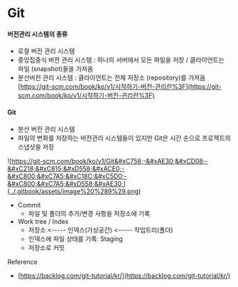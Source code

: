 # Git

#### 버전관리 시스템의 종류

* 로컬 버전 관리 시스템
* 중앙집중식 버전 관리 시스템 : 하나의 서버에서 모든 파일을 저장 / 클라이언트는 파일 \(snapshot\)들을 가져옴
* 분산버전 관리 시스템 : 클라이언트는 전체 저장소 \(repository\)를 가져옴 [https://git-scm.com/book/ko/v1/시작하기-버전-관리란%3F](https://git-scm.com/book/ko/v1/시작하기-버전-관리란%3F)

#### Git

* 분산 버전 관리 시스템
* 파일의 변화를 저장하는 버전관리 시스템들이 있지만 Git은 시간 순으로 프로젝트의 스냅샷을 저장

![https://git-scm.com/book/ko/v1/Git&#xC758;-&#xAE30;&#xCD08;-&#xC218;&#xC815;&#xD558;&#xACE0;-&#xC800;&#xC7A5;&#xC18C;&#xC5D0;-&#xC800;&#xC7A5;&#xD558;&#xAE30;](../.gitbook/assets/image%20%289%29.png)



* Commit
  * 파일 및 폴더의 추가/변경 사항을 저장소에 기록
* Work tree / Index
  * 저장소 &lt;----- 인덱스\(가상공간\) &lt;----- 작업트리\(폴더\)
  * 인덱스에 파일 상태를 기록: Staging
  * 저장소로 커밋

Reference  
- [https://backlog.com/git-tutorial/kr/](https://backlog.com/git-tutorial/kr/)

